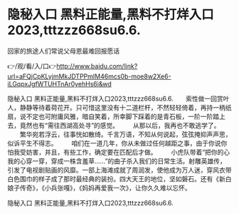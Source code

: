 # 隐秘入口 黑料正能量,黑料不打烊入口2023,tttzzz668su6.6.
回家的旅途人们常说父母恩最难回报愿话

👉/观/看/入/口👉http://www.baidu.com/link?url=aFQjCpKLyjmMkJDTPPmIM46mcs0b-moe8w2Xe6-iLGqpxJgfWTUHTnAr0yehHs6i&wd

隐秘入口 黑料正能量,黑料不打烊入口2023,tttzzz668su6.6.　　索性做一回赏叶人，静静等待着荷花开。只可惜这里没有十二道栏杆，不然轻轻倚着，再持一柄纸扇，说不定也可附庸风雅，暗自笑着，所幸脚下踩着的是青石板，一阶一阶踏上去，竟然也有“需往西湖高处寻”的感觉。
　　从那以后，我再也不敢逃学了。
　　繁华宛若浮云，往事恍如散绮。千言万语，不知从何说起，弦弦掩抑声声思，似诉平生不得志。
　　咱们在一道几年，你从未做过任何越距之事，由于你说你怕我受妨害，并且，有些工作，确定要在匹配后才做。
　　小虎队带着“把你的心我的心穿一穿，穿成一株含羞草……”的曲子杀入我们的日常生活。射雕英雄传，引发了电视剧贴画的风靡。一部上海滩成就了周润发，使他成为万人迷，穿风衣带白色围巾的样子成了那时最经典的装扮。四大天王的地位，坚如磐石。还有《新白娘子传奇》，《小兵张嘎》，《妈妈再爱我一次》，让你久久难以忘怀。

隐秘入口 黑料正能量,黑料不打烊入口2023,tttzzz668su6.6.
